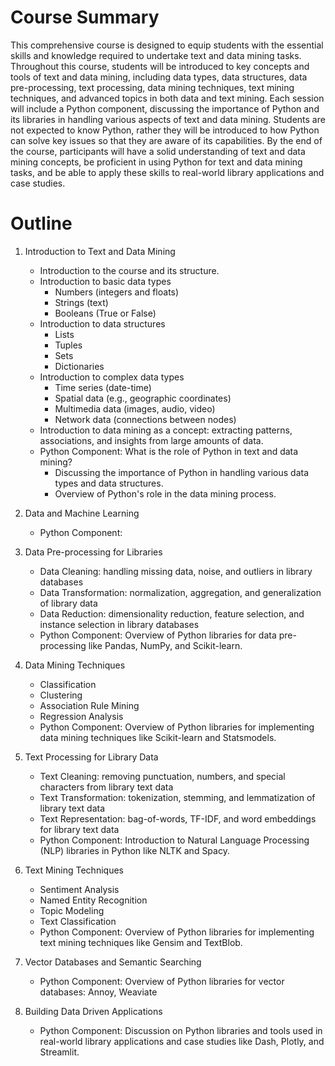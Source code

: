 # Course Summary

This comprehensive course is designed to equip students with the essential skills and knowledge required to undertake text and data mining tasks. Throughout this course, students will be introduced to key concepts and tools of text and data mining, including data types, data structures, data pre-processing, text processing, data mining techniques, text mining techniques, and advanced topics in both data and text mining. Each session will include a Python component, discussing the importance of Python and its libraries in handling various aspects of text and data mining. Students are not expected to know Python, rather they will be introduced to how Python can solve key issues so that they are aware of its capabilities. By the end of the course, participants will have a solid understanding of text and data mining concepts, be proficient in using Python for text and data mining tasks, and be able to apply these skills to real-world library applications and case studies.


# Outline

1. Introduction to Text and Data Mining
    - Introduction to the course and its structure.
    - Introduction to basic data types
        - Numbers (integers and floats)
        - Strings (text)
        - Booleans (True or False)
    - Introduction to data structures
        - Lists
        - Tuples
        - Sets
        - Dictionaries
    - Introduction to complex data types
        - Time series (date-time)
        - Spatial data (e.g., geographic coordinates)
        - Multimedia data (images, audio, video)
        - Network data (connections between nodes)
    - Introduction to data mining as a concept: extracting patterns, associations, and insights from large amounts of data.
    - Python Component: What is the role of Python in text and data mining?
        - Discussing the importance of Python in handling various data types and data structures.
        - Overview of Python's role in the data mining process.

2. Data and Machine Learning
    - Python Component:

3. Data Pre-processing for Libraries
    - Data Cleaning: handling missing data, noise, and outliers in library databases
    - Data Transformation: normalization, aggregation, and generalization of library data
    - Data Reduction: dimensionality reduction, feature selection, and instance selection in library databases
    - Python Component: Overview of Python libraries for data pre-processing like Pandas, NumPy, and Scikit-learn.

4. Data Mining Techniques
    - Classification
    - Clustering
    - Association Rule Mining
    - Regression Analysis
    - Python Component: Overview of Python libraries for implementing data mining techniques like Scikit-learn and Statsmodels.

5. Text Processing for Library Data
    - Text Cleaning: removing punctuation, numbers, and special characters from library text data
    - Text Transformation: tokenization, stemming, and lemmatization of library text data
    - Text Representation: bag-of-words, TF-IDF, and word embeddings for library text data
    - Python Component: Introduction to Natural Language Processing (NLP) libraries in Python like NLTK and Spacy.

6. Text Mining Techniques
    - Sentiment Analysis
    - Named Entity Recognition
    - Topic Modeling
    - Text Classification
    - Python Component: Overview of Python libraries for implementing text mining techniques like Gensim and TextBlob.

7. Vector Databases and Semantic Searching
    - Python Component: Overview of Python libraries for vector databases: Annoy, Weaviate

8. Building Data Driven Applications
    - Python Component: Discussion on Python libraries and tools used in real-world library applications and case studies like Dash, Plotly, and Streamlit.